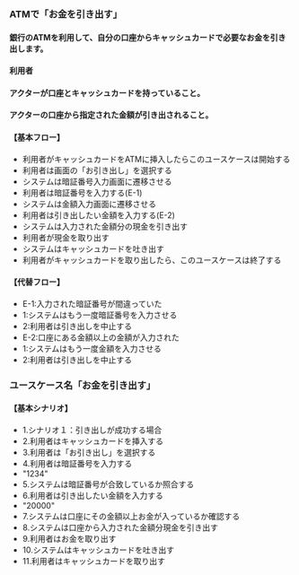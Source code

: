 ### ATMで「お金を引き出す」
#### 銀行のATMを利用して、自分の口座からキャッシュカードで必要なお金を引き出します。
#### 利用者
#### アクターが口座とキャッシュカードを持っていること。
#### アクターの口座から指定された金額が引き出されること。
#### 【基本フロー】
- 利用者がキャッシュカードをATMに挿入したらこのユースケースは開始する
- 利用者は画面の「お引き出し」を選択する
- システムは暗証番号入力画面に遷移させる
- 利用者は暗証番号を入力する(E-1)
- システムは金額入力画面に遷移させる
- 利用者は引き出したい金額を入力する(E-2)
- システムは入力された金額分の現金を引き出す
- 利用者が現金を取り出す
- システムはキャッシュカードを吐き出す
- 利用者がキャッシュカードを取り出したら、このユースケースは終了する
#### 【代替フロー】
- E-1:入力された暗証番号が間違っていた
- 1:システムはもう一度暗証番号を入力させる
- 2:利用者は引き出しを中止する
- E-2:口座にある金額以上の金額が入力された
- 1:システムはもう一度金額を入力させる
- 2:利用者は引き出しを中止する

### ユースケース名「お金を引き出す」
#### 【基本シナリオ】
- 1.シナリオ１：引き出しが成功する場合
- 2.利用者はキャッシュカードを挿入する
- 3.利用者は「お引き出し」を選択する
- 4.利用者は暗証番号を入力する
- "1234"
- 5.システムは暗証番号が合致しているか照合する
- 6.利用者は引き出したい金額を入力する
- "20000"
- 7.システムは口座にその金額以上お金が入っているか確認する
- 8.システムは口座から入力された金額分現金を引き出す
- 9.利用者はお金を取り出す
- 10.システムはキャッシュカードを吐き出す
- 11.利用者はキャッシュカードを取り出す
